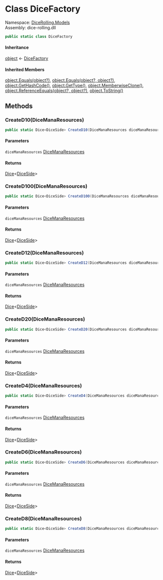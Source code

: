 # <a id="DiceRolling_Models_DiceFactory"></a> Class DiceFactory

Namespace: [DiceRolling.Models](DiceRolling.Models.md)  
Assembly: dice\-rolling.dll  

```csharp
public static class DiceFactory
```

#### Inheritance

[object](https://learn.microsoft.com/dotnet/api/system.object) ← 
[DiceFactory](DiceRolling.Models.DiceFactory.md)

#### Inherited Members

[object.Equals\(object?\)](https://learn.microsoft.com/dotnet/api/system.object.equals\#system\-object\-equals\(system\-object\)), 
[object.Equals\(object?, object?\)](https://learn.microsoft.com/dotnet/api/system.object.equals\#system\-object\-equals\(system\-object\-system\-object\)), 
[object.GetHashCode\(\)](https://learn.microsoft.com/dotnet/api/system.object.gethashcode), 
[object.GetType\(\)](https://learn.microsoft.com/dotnet/api/system.object.gettype), 
[object.MemberwiseClone\(\)](https://learn.microsoft.com/dotnet/api/system.object.memberwiseclone), 
[object.ReferenceEquals\(object?, object?\)](https://learn.microsoft.com/dotnet/api/system.object.referenceequals), 
[object.ToString\(\)](https://learn.microsoft.com/dotnet/api/system.object.tostring)

## Methods

### <a id="DiceRolling_Models_DiceFactory_CreateD10_DiceRolling_Models_DiceManaResources_"></a> CreateD10\(DiceManaResources\)

```csharp
public static Dice<DiceSide> CreateD10(DiceManaResources diceManaResources)
```

#### Parameters

`diceManaResources` [DiceManaResources](DiceRolling.Models.DiceManaResources.md)

#### Returns

 [Dice](DiceRolling.Models.Dice\-1.md)<[DiceSide](DiceRolling.Models.DiceSide.md)\>

### <a id="DiceRolling_Models_DiceFactory_CreateD100_DiceRolling_Models_DiceManaResources_"></a> CreateD100\(DiceManaResources\)

```csharp
public static Dice<DiceSide> CreateD100(DiceManaResources diceManaResources)
```

#### Parameters

`diceManaResources` [DiceManaResources](DiceRolling.Models.DiceManaResources.md)

#### Returns

 [Dice](DiceRolling.Models.Dice\-1.md)<[DiceSide](DiceRolling.Models.DiceSide.md)\>

### <a id="DiceRolling_Models_DiceFactory_CreateD12_DiceRolling_Models_DiceManaResources_"></a> CreateD12\(DiceManaResources\)

```csharp
public static Dice<DiceSide> CreateD12(DiceManaResources diceManaResources)
```

#### Parameters

`diceManaResources` [DiceManaResources](DiceRolling.Models.DiceManaResources.md)

#### Returns

 [Dice](DiceRolling.Models.Dice\-1.md)<[DiceSide](DiceRolling.Models.DiceSide.md)\>

### <a id="DiceRolling_Models_DiceFactory_CreateD20_DiceRolling_Models_DiceManaResources_"></a> CreateD20\(DiceManaResources\)

```csharp
public static Dice<DiceSide> CreateD20(DiceManaResources diceManaResources)
```

#### Parameters

`diceManaResources` [DiceManaResources](DiceRolling.Models.DiceManaResources.md)

#### Returns

 [Dice](DiceRolling.Models.Dice\-1.md)<[DiceSide](DiceRolling.Models.DiceSide.md)\>

### <a id="DiceRolling_Models_DiceFactory_CreateD4_DiceRolling_Models_DiceManaResources_"></a> CreateD4\(DiceManaResources\)

```csharp
public static Dice<DiceSide> CreateD4(DiceManaResources diceManaResources)
```

#### Parameters

`diceManaResources` [DiceManaResources](DiceRolling.Models.DiceManaResources.md)

#### Returns

 [Dice](DiceRolling.Models.Dice\-1.md)<[DiceSide](DiceRolling.Models.DiceSide.md)\>

### <a id="DiceRolling_Models_DiceFactory_CreateD6_DiceRolling_Models_DiceManaResources_"></a> CreateD6\(DiceManaResources\)

```csharp
public static Dice<DiceSide> CreateD6(DiceManaResources diceManaResources)
```

#### Parameters

`diceManaResources` [DiceManaResources](DiceRolling.Models.DiceManaResources.md)

#### Returns

 [Dice](DiceRolling.Models.Dice\-1.md)<[DiceSide](DiceRolling.Models.DiceSide.md)\>

### <a id="DiceRolling_Models_DiceFactory_CreateD8_DiceRolling_Models_DiceManaResources_"></a> CreateD8\(DiceManaResources\)

```csharp
public static Dice<DiceSide> CreateD8(DiceManaResources diceManaResources)
```

#### Parameters

`diceManaResources` [DiceManaResources](DiceRolling.Models.DiceManaResources.md)

#### Returns

 [Dice](DiceRolling.Models.Dice\-1.md)<[DiceSide](DiceRolling.Models.DiceSide.md)\>

